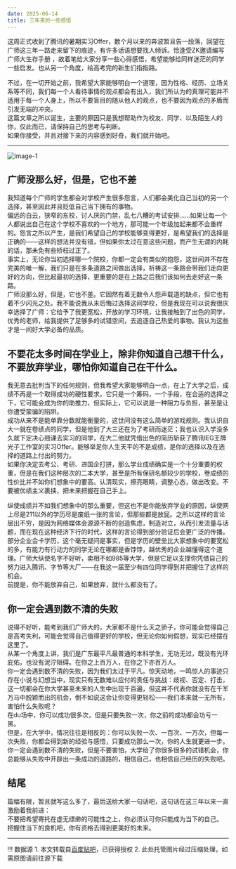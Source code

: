 ```yaml
---
date: 2025-06-14
title: 三年来的一些感悟
---
```


这周正式收到了腾讯的暑期实习Offer，数个月以来的奔波暂且告一段落，回望在广师这三年一路走来留下的痕迹，有许多话语想要找人倾诉。恰逢受ZK邀请编写广师大生存手册 ，故着笔给大家分享一些心得感悟，希望能够给同样迷茫的同学一些启发。也从另一个角度，给高考完的新生们指指路。

<!-- more -->

不过，在一切开始之前，我希望大家能够明白一个道理，因为性格、经历、立场关系等不同，我们每一个人看待事情的观点都会有出入，我们所认为的真理可能并不适用于每一个人身上，所以不要盲目的随从他人的观点，也不要因为观点的矛盾而引发无端的冲突。  
这篇文章之所以诞生，主要的原因只是我想帮助作为校友、同学、以及陌生人的你，仅此而已，请保持自己的思考与判断。  
如果你接受，并且对接下来的内容感到好奇，我们就开始吧。  

---

![image-1](https://media.githubusercontent.com/media/Puiching-Memory/SurviveGPNUManual/refs/heads/main/docs/blog/posts/assets/tieba-9790547930/image-1.jpg)


## 广师没那么好，但是，它也不差
我知道每个广师的学生都会对学校产生很多怨言，人们都会美化自己当初的另一个选择，甚至因此并且贬低自己当下拥有的事物。  
偏远的白云，狭窄的东校，讨人厌的门禁，乱七八糟的考试安排……如果让每一个人都说出自己在这个学校不喜欢的一个地方，那可能一个年级加起来都不会重样的。怨言之所以产生，是我们希望自己的学校能够变得更好，是希望我们的选择是正确的——这样的想法并没有错，但如果你太过在意这些问题，而产生无谓的内耗的话，那未免有些矫枉过正了。  
事实上，无论你当初选择哪一个院校，你都一定会有类似的抱怨，这世间并不存在完美的唯一解，我们只是在多条道路之间做出选择，祈祷这一条路会带我们走向更好的方向，但比起最初的选择，更重要的是在上路之后我们该如何去走好这一条路。  
广师没那么好，但是，它也不差。它固然有着无数令人怨声载道的缺点，但它也有着不少闪光之处。我不能说我从未后悔过选择这间学校，但是我现在可以说我很庆幸选择了广师：它给予了我更宽松，开放的学习环境，让我接触到了出色的同学，优秀的老师，给我提供了足够多的试错空间，去追逐自己热爱的事物。我认为这些才是一间好大学必备的品质。  

## 不要花太多时间在学业上，除非你知道自己想干什么，不要放弃学业，哪怕你知道自己在干什么。

我无意去批判当下的任何规则，但我希望大家能够明白一点，在上了大学之后，成绩不再是一个取得成功的硬性要求，它只是一个筹码，一个手段，在合适的选择之下，它可能会成为你的助推力，但实际上，它可以说是一种阻力与负担，甚至是让你遭受蒙骗的陷阱。  
成功从来不是能单靠分数就能衡量的，这世间没有这么简单的游戏规则。我认识自大一就在卷绩点的同学，但是他到了大三还在为了考研而迷茫；我也认识入学没多久就下定决心翘课去实习的同学，在大二他就凭借出色的简历斩获了腾讯IEG王牌光子工作室的实习Offer。能够举足你人生天平的不是成绩，是你的选择以及在选择的道路上付出的努力。  
如果你决定去考公、考研、进国企打拼，那么学业成绩确实是一个十分重要的权重，但是在我们这种层次的二本大学，甚至是所有保研名额较少的学校，卷成绩的性价比并不如你们想象中的要高。认清现实，擦亮眼睛，调整心态，做出改变。不要被优绩主义裹挟，把未来把握在自己手上。  

纵使成绩并不如我们想象中的那么重要，但这也不是你能放弃学业的原因，纵使网上尽是211以外的学历尽是废纸一张的言论，但那些都是放屁。之所以这样的言论层出不穷，是因为网络媒体会源源不断的创造焦虑，制造对立，从而引发流量与话题，而在现在这种经济下行的时代，这样的言论得到部分验证后会更广泛的传播。  
部分企业会卡学历，这个毫无疑问是事实，但是学历的壁垒比大家想象中的要宽松的多，有能力有行动力的同学无论在哪都是香饽饽，越优秀的企业越懂得这个道理。广师大纵使名字不好听，卖相不如985等大学，但是它足以支撑你凭借自己的努力进入腾讯、字节等大厂——在我这一届至少有四位同学得到并把握住了这样的机会。  
前提是，你不能放弃自己，如果放弃，就什么都没有了。  

## 你一定会遇到数不清的失败
说得不好听，能考到我们广师大的，大家都不是什么天之骄子，你可能会觉得自己是高考失利，可能会觉得自己值得更好的学校，但无论你如何假想，现实已经摆在这里了。  
从某一个角度上讲，我们是广东最平凡最普通的本科学生，无功无过，既没有光环庇佑，也没有泥泞阻碍。在你之上百万人，在你之下亦百万人。  
你一定会遇到数不清的失败，因为我们太过于平凡。惊天动地，一鸣惊人的事迹只存在小说与幻想当中，现实只有无数难以应付的责任与挑战：歧视、否定、打击，这一切都会在你大学甚至未来的人生中出现千百遍，但这并不代表你就没有在千军万马中脱颖而出的机会，倒不如说这会让你变得更轻松——我们本来就一无所有，害怕什么失败呢？  
在du场中，你可以成功很多次，但是只要失败一次，你之前的成功都会功亏一篑。  
但是，在大学中，情况往往是相反的：你可以失败一次、一百次、一万次，但每一次失败，你都会得到新的经验与感悟，只要成功那么一次，你的人生就更进一步。  
你一定会遇到数不清的失败，但是不要害怕，大学给了你很多很多的试错机会，你总能够从失败中开辟出一条成功的道路的，相信自己，也相信自己经历的失败吧。  

## 结尾
篇幅有限，暂且就写这么多了，最后送给大家一句话吧，这句话在这三年以来一直激励着我前进：  
不要把希望寄托在虚无缥缈的可能性之上，你必须认可你只能成为当下的自己。  
把握住当下的良机吧，你有资格去得到更美好的未来。  

---

!!! 数据源
    1. 本文转载自[百度贴吧](https://tieba.baidu.com/p/9790547930)，已获得授权 
    2. 此处托管图片经过压缩处理，如需原图请前往源下载
